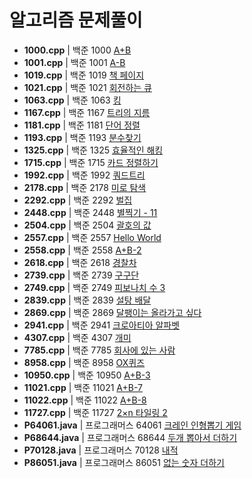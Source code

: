 # 알고리즘 문제풀이

* **1000.cpp** | 백준 1000 [A+B](https://www.acmicpc.net/problem/1000)
* **1001.cpp** | 백준 1001 [A-B](https://www.acmicpc.net/problem/1001)
* **1019.cpp** | 백준 1019 [책 페이지](https://www.acmicpc.net/problem/1019)
* **1021.cpp** | 백준 1021 [회전하는 큐](https://www.acmicpc.net/problem/1021)
* **1063.cpp** | 백준 1063 [킹](https://www.acmicpc.net/problem/1063)
* **1167.cpp** | 백준 1167 [트리의 지름](https://www.acmicpc.net/problem/1167)
* **1181.cpp** | 백준 1181 [단어 정렬](https://www.acmicpc.net/problem/1181)
* **1193.cpp** | 백준 1193 [분수찾기](https://www.acmicpc.net/problem/1193)
* **1325.cpp** | 백준 1325 [효율적인 해킹](https://www.acmicpc.net/problem/1325)
* **1715.cpp** | 백준 1715 [카드 정렬하기](https://www.acmicpc.net/problem/1715)
* **1992.cpp** | 백준 1992 [쿼드트리](https://www.acmicpc.net/problem/1992)
* **2178.cpp** | 백준 2178 [미로 탐색](https://www.acmicpc.net/problem/2178)
* **2292.cpp** | 백준 2292 [벌집](https://www.acmicpc.net/problem/2292)
* **2448.cpp** | 백준 2448 [별찍기 - 11](https://www.acmicpc.net/problem/2448)
* **2504.cpp** | 백준 2504 [괄호의 값](https://www.acmicpc.net/problem/2504)
* **2557.cpp** | 백준 2557 [Hello World](https://www.acmicpc.net/problem/2557)
* **2558.cpp** | 백준 2558 [A+B-2](https://www.acmicpc.net/problem/2558)
* **2618.cpp** | 백준 2618 [경찰차](https://www.acmicpc.net/problem/2618)
* **2739.cpp** | 백준 2739 [구구단](https://www.acmicpc.net/problem/2739)
* **2749.cpp** | 백준 2749 [피보나치 수 3](https://www.acmicpc.net/problem/2749)
* **2839.cpp** | 백준 2839 [설탕 배달](https://www.acmicpc.net/problem/2839)
* **2869.cpp** | 백준 2869 [달팽이는 올라가고 싶다](https://www.acmicpc.net/problem/2869)
* **2941.cpp** | 백준 2941 [크로아티아 알파벳](https://www.acmicpc.net/problem/2941)
* **4307.cpp** | 백준 4307 [개미](https://www.acmicpc.net/problem/4307)
* **7785.cpp** | 백준 7785 [회사에 있는 사람](https://www.acmicpc.net/problem/7785)
* **8958.cpp** | 백준 8958 [OX퀴즈](https://www.acmicpc.net/problem/8958)
* **10950.cpp** | 백준 10950 [A+B-3](https://www.acmicpc.net/problem/10950)
* **11021.cpp** | 백준 11021 [A+B-7](https://www.acmicpc.net/problem/11021)
* **11022.cpp** | 백준 11022 [A+B-8](https://www.acmicpc.net/problem/11022)
* **11727.cpp** | 백준 11727 [2×n 타일링 2](https://www.acmicpc.net/problem/11727)
* **P64061.java** | 프로그래머스 64061 [크레인 인형뽑기 게임](https://programmers.co.kr/learn/courses/30/lessons/64061)
* **P68644.java** | 프로그래머스 68644 [두개 뽑아서 더하기](https://school.programmers.co.kr/learn/courses/30/lessons/68644)
* **P70128.java** | 프로그래머스 70128 [내적](https://school.programmers.co.kr/learn/courses/30/lessons/70128)
* **P86051.java** | 프로그래머스 86051 [없는 숫자 더하기](https://school.programmers.co.kr/learn/courses/30/lessons/86051)
